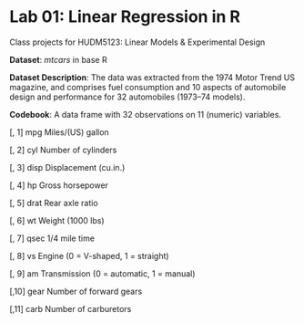 # Lab 01: Linear Regression in R
Class projects for HUDM5123: Linear Models &amp; Experimental Design

**Dataset**: *mtcars* in base R

**Dataset Description**: The data was extracted from the 1974 Motor Trend US magazine, and comprises fuel consumption and 10 aspects of automobile design and performance for 32 automobiles (1973–74 models).

**Codebook**:
A data frame with 32 observations on 11 (numeric) variables.

[, 1]	 mpg	 Miles/(US) gallon

[, 2]	 cyl	 Number of cylinders

[, 3]	 disp	 Displacement (cu.in.)

[, 4]	 hp	 Gross horsepower

[, 5]	 drat	 Rear axle ratio

[, 6]	 wt	 Weight (1000 lbs)

[, 7]	 qsec	 1/4 mile time

[, 8]	 vs	 Engine (0 = V-shaped, 1 = straight)

[, 9]	 am	 Transmission (0 = automatic, 1 = manual)

[,10]	 gear	 Number of forward gears

[,11]	 carb	 Number of carburetors
